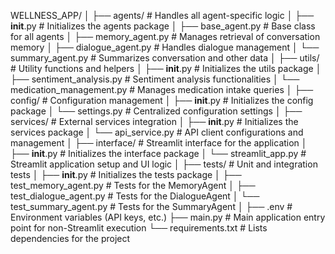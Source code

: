 WELLNESS_APP/
│
├── agents/                # Handles all agent-specific logic
│   ├── __init__.py        # Initializes the agents package
│   ├── base_agent.py      # Base class for all agents
│   ├── memory_agent.py    # Manages retrieval of conversation memory
│   ├── dialogue_agent.py  # Handles dialogue management
│   └── summary_agent.py   # Summarizes conversation and other data
│
├── utils/                 # Utility functions and helpers
│   ├── __init__.py        # Initializes the utils package
│   ├── sentiment_analysis.py  # Sentiment analysis functionalities
│   └── medication_management.py  # Manages medication intake queries
│
├── config/                # Configuration management
│   ├── __init__.py        # Initializes the config package
│   └── settings.py        # Centralized configuration settings
│
├── services/              # External services integration
│   ├── __init__.py        # Initializes the services package
│   └── api_service.py     # API client configurations and management
│
├── interface/             # Streamlit interface for the application
│   ├── __init__.py        # Initializes the interface package
│   └── streamlit_app.py   # Streamlit application setup and UI logic
│
├── tests/                 # Unit and integration tests
│   ├── __init__.py        # Initializes the tests package
│   ├── test_memory_agent.py   # Tests for the MemoryAgent
│   ├── test_dialogue_agent.py # Tests for the DialogueAgent
│   └── test_summary_agent.py  # Tests for the SummaryAgent
│
├── .env                   # Environment variables (API keys, etc.)
├── main.py                # Main application entry point for non-Streamlit execution
└── requirements.txt       # Lists dependencies for the project
